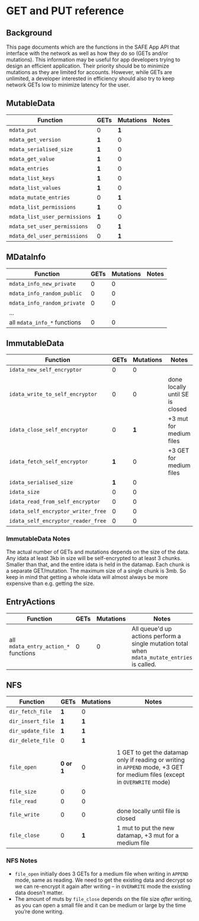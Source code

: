 # GET and PUT reference

## Background

This page documents which are the functions in the SAFE App API that interface with the network as well as how they do so (GETs and/or mutations). This information may be useful for app developers trying to design an efficient application. Their priority should be to minimize mutations as they are limited for accounts. However, while GETs are unlimited, a developer interested in efficiency should also try to keep network GETs low to minimize latency for the user.

## MutableData

| Function                      | GETs  | Mutations | Notes |
|-------------------------------|-------|-----------|-------|
| `mdata_put`                   | 0     | **1**     |       |
| `mdata_get_version`           | **1** | 0         |       |
| `mdata_serialised_size`       | **1** | 0         |       |
| `mdata_get_value`             | **1** | 0         |       |
| `mdata_entries`               | **1** | 0         |       |
| `mdata_list_keys`             | **1** | 0         |       |
| `mdata_list_values`           | **1** | 0         |       |
| `mdata_mutate_entries`        | 0     | **1**     |       |
| `mdata_list_permissions`      | **1** | 0         |       |
| `mdata_list_user_permissions` | **1** | 0         |       |
| `mdata_set_user_permissions`  | 0     | **1**     |       |
| `mdata_del_user_permissions`  | 0     | **1**     |       |

## MDataInfo

| Function                     | GETs | Mutations | Notes |
|------------------------------|------|-----------|-------|
| `mdata_info_new_private`     | 0    | 0         |       |
| `mdata_info_random_public`   | 0    | 0         |       |
| `mdata_info_random_private`  | 0    | 0         |       |
| ...                          |      |           |       |
| all `mdata_info_*` functions | 0    | 0         |       |

## ImmutableData

| Function                           | GETs  | Mutations | Notes                           |
|------------------------------------|-------|-----------|---------------------------------|
| `idata_new_self_encryptor`         | 0     | 0         |                                 |
| `idata_write_to_self_encryptor`    | 0     | 0         | done locally until SE is closed |
| `idata_close_self_encryptor`       | 0     | **1**     | +3 mut for medium files         |
| `idata_fetch_self_encryptor`       | **1** | 0         | +3 GET for medium files         |
| `idata_serialised_size`            | **1** | 0         |                                 |
| `idata_size`                       | 0     | 0         |                                 |
| `idata_read_from_self_encryptor`   | 0     | 0         |                                 |
| `idata_self_encryptor_writer_free` | 0     | 0         |                                 |
| `idata_self_encryptor_reader_free` | 0     | 0         |                                 |

### ImmutableData Notes

The actual number of GETs and mutations depends on the size of the data. Any idata at least 3kb in size will be self-encrypted to at least 3 chunks. Smaller than that, and the entire idata is held in the datamap. Each chunk is a separate GET/mutation. The maximum size of a single chunk is 3mb. So keep in mind that getting a whole idata will almost always be more expensive than e.g. getting the size.

## EntryActions

| Function                             | GETs | Mutations | Notes                                                                                         |
|--------------------------------------|------|-----------|-----------------------------------------------------------------------------------------------|
| all `mdata_entry_action_*` functions | 0    | 0         | All queue'd up actions perform a single mutation total when `mdata_mutate_entries` is called. |

## NFS

| Function          | GETs       | Mutations | Notes                                                                                                                      |
|-------------------|------------|-----------|----------------------------------------------------------------------------------------------------------------------------|
| `dir_fetch_file`  | **1**      | 0         |                                                                                                                            |
| `dir_insert_file` | **1**      | **1**     |                                                                                                                            |
| `dir_update_file` | **1**      | **1**     |                                                                                                                            |
| `dir_delete_file` | 0          | **1**     |                                                                                                                            |
|                   |            |           |                                                                                                                            |
| `file_open`       | **0 or 1** | 0         | 1 GET to get the datamap only if reading or writing in `APPEND` mode, +3 GET for medium files (except in `OVERWRITE` mode) |
| `file_size`       | 0          | 0         |                                                                                                                            |
| `file_read`       | 0          | 0         |                                                                                                                            |
| `file_write`      | 0          | 0         | done locally until file is closed                                                                                          |
| `file_close`      | 0          | **1**     | 1 mut to put the new datamap, +3 mut for a medium file                                                                     |

### NFS Notes

- `file_open` initially does 3 GETs for a medium file when writing in `APPEND` mode, same as reading. We need to get the existing data and decrypt so we can re-encrypt it again after writing – in `OVERWRITE` mode the existing data doesn’t matter.
- The amount of muts by `file_close` depends on the file size *after* writing, as you can open a small file and it can be medium or large by the time you’re done writing.
